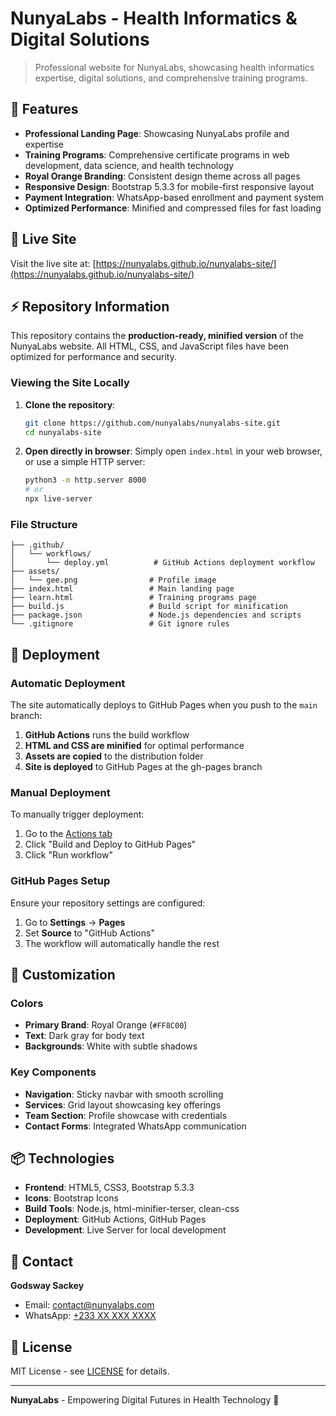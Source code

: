 # NunyaLabs - Health Informatics & Digital Solutions

> Professional website for NunyaLabs, showcasing health informatics expertise, digital solutions, and comprehensive training programs.

## 🌟 Features

- **Professional Landing Page**: Showcasing NunyaLabs profile and expertise
- **Training Programs**: Comprehensive certificate programs in web development, data science, and health technology
- **Royal Orange Branding**: Consistent design theme across all pages
- **Responsive Design**: Bootstrap 5.3.3 for mobile-first responsive layout
- **Payment Integration**: WhatsApp-based enrollment and payment system
- **Optimized Performance**: Minified and compressed files for fast loading

## 🚀 Live Site

Visit the live site at: [https://nunyalabs.github.io/nunyalabs-site/](https://nunyalabs.github.io/nunyalabs-site/)

## ⚡ Repository Information

This repository contains the **production-ready, minified version** of the NunyaLabs website. All HTML, CSS, and JavaScript files have been optimized for performance and security.

### Viewing the Site Locally

1. **Clone the repository**:
   ```bash
   git clone https://github.com/nunyalabs/nunyalabs-site.git
   cd nunyalabs-site
   ```

2. **Open directly in browser**:
   Simply open `index.html` in your web browser, or use a simple HTTP server:
   ```bash
   python3 -m http.server 8000
   # or
   npx live-server
   ```

### File Structure

```
├── .github/
│   └── workflows/
│       └── deploy.yml          # GitHub Actions deployment workflow
├── assets/
│   └── gee.png                # Profile image
├── index.html                 # Main landing page
├── learn.html                 # Training programs page
├── build.js                   # Build script for minification
├── package.json               # Node.js dependencies and scripts
└── .gitignore                 # Git ignore rules
```

## 🔄 Deployment

### Automatic Deployment

The site automatically deploys to GitHub Pages when you push to the `main` branch:

1. **GitHub Actions** runs the build workflow
2. **HTML and CSS are minified** for optimal performance
3. **Assets are copied** to the distribution folder
4. **Site is deployed** to GitHub Pages at the gh-pages branch

### Manual Deployment

To manually trigger deployment:
1. Go to the [Actions tab](https://github.com/nunyalabs/nunyalabs-site/actions)
2. Click "Build and Deploy to GitHub Pages"
3. Click "Run workflow"

### GitHub Pages Setup

Ensure your repository settings are configured:
1. Go to **Settings** → **Pages**
2. Set **Source** to "GitHub Actions"
3. The workflow will automatically handle the rest

## 🎨 Customization

### Colors
- **Primary Brand**: Royal Orange (`#FF8C00`)
- **Text**: Dark gray for body text
- **Backgrounds**: White with subtle shadows

### Key Components
- **Navigation**: Sticky navbar with smooth scrolling
- **Services**: Grid layout showcasing key offerings
- **Team Section**: Profile showcase with credentials
- **Contact Forms**: Integrated WhatsApp communication

## 📦 Technologies

- **Frontend**: HTML5, CSS3, Bootstrap 5.3.3
- **Icons**: Bootstrap Icons
- **Build Tools**: Node.js, html-minifier-terser, clean-css
- **Deployment**: GitHub Actions, GitHub Pages
- **Development**: Live Server for local development

## 📧 Contact

**Godsway Sackey**
- Email: [contact@nunyalabs.com](mailto:contact@nunyalabs.com)
- WhatsApp: [+233 XX XXX XXXX](https://wa.me/233XXXXXXXXX)

## 📄 License

MIT License - see [LICENSE](LICENSE) for details.

---

**NunyaLabs** - Empowering Digital Futures in Health Technology 🚀